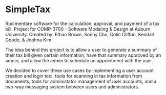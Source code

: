 # SimpleTax
Rudimentary software for the calculation, approval, and payment of a tax bill. Project for COMP-3700 - Software Modeling & Design at Auburn University.
Created by: Ethan Brown, Sonny Cho, Colin Clifton, Kendall Goode, & Joohna Kim

  The idea behind this project is to allow a user to generate a summary of their tax bill given certain information, have that summary approved by an admin, 
and allow the admin to schedule an appointment with the user.

  We decided to cover these use cases by implementing a user account creation and login tool, tools for scanning in tax information from documents, tools for
administator management of user accounts, and a two-way messaging system between users and administrators.
